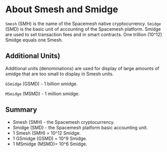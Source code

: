 # About Smesh and Smidge

`Smesh` (SMH) is the name of the Spacemesh native cryptocurrency. `Smidge` (SMD) is the basic unit of accounting of the Spacemesh platform. Smidge are used to set transaction fees and in smart contracts. One trillion (10^12) Smidge equals one Smesh.

## Additional Units)
Additional units (denominations) are used for display of large amounts of smidge that are too small to display in Smesh units.

`GSmidge` (GSMD) - 1 billion smidge.

`MSmidge` (MSMD) - 1 million smidge.

## Summary
- Smesh (SMH) - the Spacemesh cryptocurrency.
- Smidge (SMD) - the Spacemesh platform basic accounting unit.
- 1 Smesh (SMH) = 10^12 Smidge.
- 1 GSmidge (GSMD) = 10^9 Smidge.
- 1 MSmidge (MSMD)= 10^6 Smidge.
